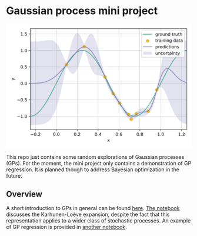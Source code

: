 # Gaussian process mini project

![An example of Gaussian process regression](figs/predictions.svg)

This repo just contains some random explorations of Gaussian processes (GPs).
For the moment, the mini project only contains a demonstration of GP regression.
It is planned though to address Bayesian optimization in the future.

## Overview
A short introduction to GPs in general can be found [here](notebooks/intro.ipynb).
[The notebook](notebooks/kl_expansion.ipynb) discusses the Karhunen-Loève expansion,
despite the fact that this representation applies to a wider class of stochastic processes.
An example of GP regression is provided in [another notebook](notebooks/gp_regression.ipynb).

